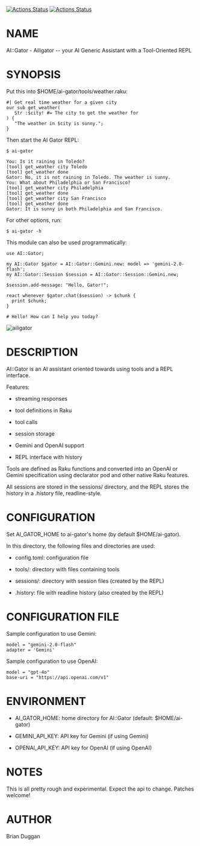 [![Actions Status](https://github.com/bduggan/raku-ai-gator/actions/workflows/linux.yml/badge.svg)](https://github.com/bduggan/raku-ai-gator/actions/workflows/linux.yml)
[![Actions Status](https://github.com/bduggan/raku-ai-gator/actions/workflows/macos.yml/badge.svg)](https://github.com/bduggan/raku-ai-gator/actions/workflows/macos.yml)

NAME
====

AI::Gator - Ailigator -- your AI Generic Assistant with a Tool-Oriented REPL

SYNOPSIS
========

Put this into $HOME/ai-gator/tools/weather.raku:

    #| Get real time weather for a given city
    our sub get_weather(
       Str :$city! #= The city to get the weather for
    ) {
       "The weather in $city is sunny.";
    }

Then start the AI Gator REPL:

    $ ai-gator

    You: Is it raining in Toledo?
    [tool] get_weather city Toledo
    [tool] get_weather done
    Gator: No, it is not raining in Toledo. The weather is sunny.
    You: What about Philadelphia or San Francisco?
    [tool] get_weather city Philadelphia
    [tool] get_weather done
    [tool] get_weather city San Francisco
    [tool] get_weather done
    Gator: It is sunny in both Philadelphia and San Francisco.

For other options, run:

    $ ai-gator -h

This module can also be used programmatically:

    use AI::Gator;

    my AI::Gator $gator = AI::Gator::Gemini.new: model => 'gemini-2.0-flash';
    my AI::Gator::Session $session = AI::Gator::Session::Gemini.new;

    $session.add-message: "Hello, Gator!";

    react whenever $gator.chat($session) -> $chunk {
      print $chunk;
    }

    # Hello! How can I help you today?

![ailigator](https://github.com/user-attachments/assets/0e71fb98-e149-483a-8654-300316e413e8)

DESCRIPTION
===========

AI::Gator is an AI assistant oriented towards using tools and a REPL interface.

Features:

- streaming responses

- tool definitions in Raku

- tool calls

- session storage

- Gemini and OpenAI support

- REPL interface with history

Tools are defined as Raku functions and converted into an OpenAI or Gemini specification using declarator pod and other native Raku features.

All sessions are stored in the sessions/ directory, and the REPL stores the history in a .history file, readline-style.

CONFIGURATION
=============

Set AI_GATOR_HOME to ai-gator's home (by default $HOME/ai-gator).

In this directory, the following files and directories are used:

- config.toml: configuration file

- tools/: directory with files containing tools

- sessions/: directory with session files (created by the REPL)

- .history: file with readline history (also created by the REPL)

CONFIGURATION FILE
==================

Sample configuration to use Gemini:

    model = "gemini-2.0-flash"
    adapter = 'Gemini'

Sample configuration to use OpenAI:

    model = "gpt-4o"
    base-uri = "https://api.openai.com/v1"

ENVIRONMENT
===========

- AI_GATOR_HOME: home directory for AI::Gator (default: $HOME/ai-gator)

- GEMINI_API_KEY: API key for Gemini (if using Gemini)

- OPENAI_API_KEY: API key for OpenAI (if using OpenAI)

NOTES
=====

This is all pretty rough and experimental. Expect the api to change. Patches welcome!

AUTHOR
======

Brian Duggan

